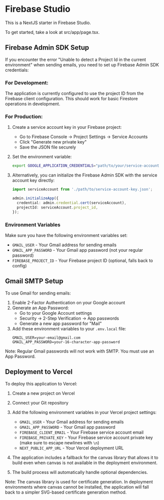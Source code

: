 # Firebase Studio

This is a NextJS starter in Firebase Studio.

To get started, take a look at src/app/page.tsx.

## Firebase Admin SDK Setup

If you encounter the error "Unable to detect a Project Id in the current environment" when sending emails, you need to set up Firebase Admin SDK credentials:

### For Development:

The application is currently configured to use the project ID from the Firebase client configuration. This should work for basic Firestore operations in development.

### For Production:

1. Create a service account key in your Firebase project:
   - Go to Firebase Console → Project Settings → Service Accounts
   - Click "Generate new private key"
   - Save the JSON file securely

2. Set the environment variable:
   ```bash
   export GOOGLE_APPLICATION_CREDENTIALS="path/to/your/service-account-key.json"
   ```

3. Alternatively, you can initialize the Firebase Admin SDK with the service account key directly:
   ```typescript
   import serviceAccount from './path/to/service-account-key.json';
   
   admin.initializeApp({
     credential: admin.credential.cert(serviceAccount),
     projectId: serviceAccount.project_id,
   });
   ```

### Environment Variables

Make sure you have the following environment variables set:
- `GMAIL_USER` - Your Gmail address for sending emails
- `GMAIL_APP_PASSWORD` - Your Gmail app password (not your regular password)
- `FIREBASE_PROJECT_ID` - Your Firebase project ID (optional, falls back to config)

## Gmail SMTP Setup

To use Gmail for sending emails:

1. Enable 2-Factor Authentication on your Google account
2. Generate an App Password:
   - Go to your Google Account settings
   - Security → 2-Step Verification → App passwords
   - Generate a new app password for "Mail"
3. Add these environment variables to your `.env.local` file:
   ```
   GMAIL_USER=your-email@gmail.com
   GMAIL_APP_PASSWORD=your-16-character-app-password
   ```

Note: Regular Gmail passwords will not work with SMTP. You must use an App Password.

## Deployment to Vercel

To deploy this application to Vercel:

1. Create a new project on Vercel
2. Connect your Git repository
3. Add the following environment variables in your Vercel project settings:
   - `GMAIL_USER` - Your Gmail address for sending emails
   - `GMAIL_APP_PASSWORD` - Your Gmail app password
   - `FIREBASE_CLIENT_EMAIL` - Your Firebase service account email
   - `FIREBASE_PRIVATE_KEY` - Your Firebase service account private key (make sure to escape newlines with `\n`)
   - `NEXT_PUBLIC_APP_URL` - Your Vercel deployment URL

4. The application includes a fallback for the canvas library that allows it to build even when canvas is not available in the deployment environment.

5. The build process will automatically handle optional dependencies.

Note: The canvas library is used for certificate generation. In deployment environments where canvas cannot be installed, the application will fall back to a simpler SVG-based certificate generation method.